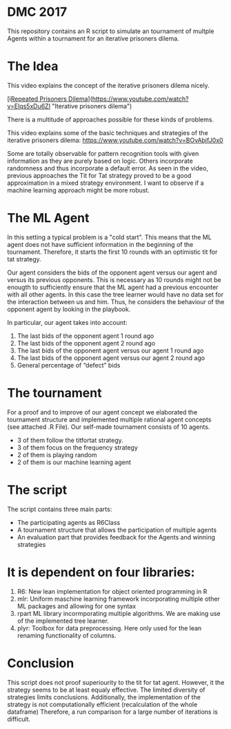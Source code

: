 # DMC 2017
This repository contains an R script to simulate an tournament of multple Agents within a tournament for an iterative prisoners dilema.

# The Idea
This video explains the concept of the iterative prisoners dilema nicely.

[i[Repeated Prisoners Dilema](https://img.youtube.com/vi/Elqs5xDu6ZI/0.jpg)](https://www.youtube.com/watch?v=Elqs5xDu6ZI "Iterative prisoners dilema")

There is a multitude of approaches possible for these kinds of problems.

This video explains some of the basic techniques and strategies of the iterative prisoners dilema:
https://www.youtube.com/watch?v=BOvAbjfJ0x0

Some are totally observable for pattern recognition tools with given information as they are purely based on logic.
Others incorporate randomness and thus incorporate a default error.
As seen in the video, previous approaches the Tit for Tat strategy proved to be a good approximation in a mixed strategy environment.
I want to observe if a machine learning approach might be more robust.

# The ML Agent
In this setting a typical problem is a "cold start".
This means that the ML agent does not have sufficient information in the beginning of the tournament.
Therefore, it starts the first 10 rounds with an optimistic tit for tat strategy.

Our agent considers the bids of the opponent agent versus our agent and versus its previous opponents.
This is necessary as 10 rounds might not be enougth to sufficiently ensure that the ML agent had a previous encounter with all other agents.
In this case the tree learner would have no data set for the interaction between us and him.
Thus, he considers the behaviour of the opponent agent by looking in the playbook.

In particular, our agent takes into account:
1. The last bids of the opponent agent 1 round ago
2. The last bids of the opponent agent 2 round ago
3. The last bids of the opponent agent versus our agent 1 round ago
4. The last bids of the opponent agent versus our agent 2 round ago
5. General percentage of “defect” bids

# The tournament
For a proof and to improve of our agent concept we elaborated the tournament structure and implemented multiple rational agent concepts (see attached .R File).
Our self-made tournament consists of 10 agents.
* 3 of them follow the titfortat strategy.
* 3 of them focus on the frequency strategy
* 2 of them is playing random
* 2 of them is our machine learning agent

# The script
The script contains three main parts:
- The participating agents as R6Class
- A tournament structure that allows the participation of multiple agents
- An evaluation part that provides feedback for the Agents and winning strategies


# It is dependent on four libraries:
1. R6: New lean implementation for object oriented programming in R
2. mlr: Uniform maschine learning framework incorporating multiple other ML packages and allowing for one syntax
3. rpart ML library incormporating multiple algorithms. We are making use of the implemented tree learner.
4. plyr: Toolbox for data preprocessing. Here only used for the lean renaming functionality of columns.

# Conclusion
This script does not proof superiourity to the tit for tat agent.
However, it the strategy seems to be at least equaly effective.
The limited diversity of strategies limits conclusions.
Additionally, the implementation of the strategy is not computationally efficient (recalculation of the whole dataframe)
Therefore, a run comparison for a large number of iterations is difficult.
